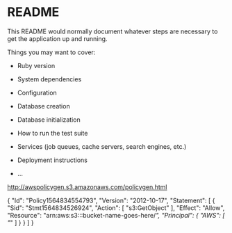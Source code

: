 # README

This README would normally document whatever steps are necessary to get the
application up and running.

Things you may want to cover:

* Ruby version

* System dependencies

* Configuration

* Database creation

* Database initialization

* How to run the test suite

* Services (job queues, cache servers, search engines, etc.)

* Deployment instructions

* ...


http://awspolicygen.s3.amazonaws.com/policygen.html

{
  "Id": "Policy1564834554793",
  "Version": "2012-10-17",
  "Statement": [
    {
      "Sid": "Stmt1564834526924",
      "Action": [
        "s3:GetObject"
      ],
      "Effect": "Allow",
      "Resource": "arn:aws:s3:::bucket-name-goes-here/*",
      "Principal": {
          "AWS": [
            "*"
          ]
      }
    }
  ]
}
